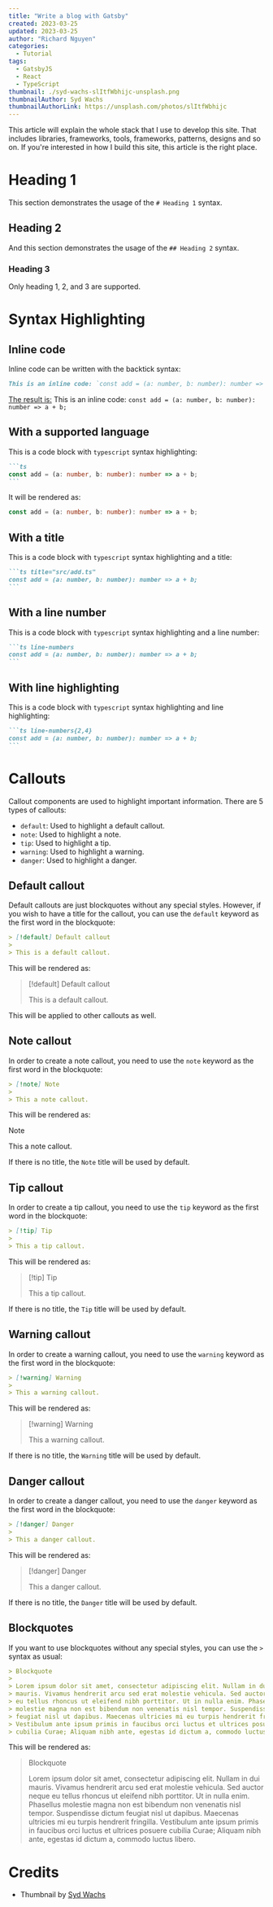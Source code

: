 ```yaml
---
title: "Write a blog with Gatsby"
created: 2023-03-25
updated: 2023-03-25
author: "Richard Nguyen"
categories:
  - Tutorial
tags:
  - GatsbyJS
  - React
  - TypeScript
thumbnail: ./syd-wachs-slItfWbhijc-unsplash.png
thumbnailAuthor: Syd Wachs
thumbnailAuthorLink: https://unsplash.com/photos/slItfWbhijc
---
```


This article will explain the whole stack that I use to develop this site. That
includes libraries, frameworks, tools, frameworks, patterns, designs and so on.
If you're interested in how I build this site, this article is the right place.

<!-- end -->

# Heading 1

This section demonstrates the usage of the `# Heading 1` syntax.

## Heading 2

And this section demonstrates the usage of the `## Heading 2` syntax.

### Heading 3

Only heading 1, 2, and 3 are supported.

# Syntax Highlighting

## Inline code

Inline code can be written with the backtick syntax:

```md
This is an inline code: `const add = (a: number, b: number): number => a + b;`
```

<u>The result is:</u> This is an inline code: `const add = (a: number, b: number): number => a + b;`

## With a supported language

This is a code block with `typescript` syntax highlighting:

````md
```ts
const add = (a: number, b: number): number => a + b;
```
````

It will be rendered as:

```ts
const add = (a: number, b: number): number => a + b;
```

## With a title

This is a code block with `typescript` syntax highlighting and a title:

````md
```ts title="src/add.ts"
const add = (a: number, b: number): number => a + b;
```
````

## With a line number

This is a code block with `typescript` syntax highlighting and a line number:

````md
```ts line-numbers
const add = (a: number, b: number): number => a + b;
```
````

## With line highlighting

This is a code block with `typescript` syntax highlighting and line highlighting:

````md
```ts line-numbers{2,4}
const add = (a: number, b: number): number => a + b;
```
````

# Callouts

Callout components are used to highlight important information. There are 5 types of callouts:

- `default`: Used to highlight a default callout.
- `note`: Used to highlight a note.
- `tip`: Used to highlight a tip.
- `warning`: Used to highlight a warning.
- `danger`: Used to highlight a danger.

## Default callout

Default callouts are just blockquotes without any special styles. However, if you wish to have a title for the callout, you can use the `default` keyword as the first word in the blockquote:

```md
> [!default] Default callout
>
> This is a default callout.
```

This will be rendered as:

> [!default] Default callout
>
> This is a default callout.

This will be applied to other callouts as well.

## Note callout

In order to create a note callout, you need to use the `note` keyword as the first word in the blockquote:

```md
> [!note] Note
>
> This a note callout.
```

This will be rendered as:

> [!note]
>
> This a note callout.

If there is no title, the `Note` title will be used by default.

## Tip callout

In order to create a tip callout, you need to use the `tip` keyword as the first word in the blockquote:

```md
> [!tip] Tip
>
> This a tip callout.
```

This will be rendered as:

> [!tip] Tip
>
> This a tip callout.

If there is no title, the `Tip` title will be used by default.

## Warning callout

In order to create a warning callout, you need to use the `warning` keyword as the first word in the blockquote:

```md
> [!warning] Warning
>
> This a warning callout.
```

This will be rendered as:

> [!warning] Warning
>
> This a warning callout.

If there is no title, the `Warning` title will be used by default.

## Danger callout

In order to create a danger callout, you need to use the `danger` keyword as the first word in the blockquote:

```md
> [!danger] Danger
>
> This a danger callout.
```

This will be rendered as:

> [!danger] Danger
>
> This a danger callout.

If there is no title, the `Danger` title will be used by default.

## Blockquotes

If you want to use blockquotes without any special styles, you can use the `>` syntax as usual:

```md
> Blockquote
>
> Lorem ipsum dolor sit amet, consectetur adipiscing elit. Nullam in dui
> mauris. Vivamus hendrerit arcu sed erat molestie vehicula. Sed auctor neque
> eu tellus rhoncus ut eleifend nibh porttitor. Ut in nulla enim. Phasellus
> molestie magna non est bibendum non venenatis nisl tempor. Suspendisse dictum
> feugiat nisl ut dapibus. Maecenas ultricies mi eu turpis hendrerit fringilla.
> Vestibulum ante ipsum primis in faucibus orci luctus et ultrices posuere
> cubilia Curae; Aliquam nibh ante, egestas id dictum a, commodo luctus libero.
```

This will be rendered as:

> Blockquote
>
> Lorem ipsum dolor sit amet, consectetur adipiscing elit. Nullam in dui
> mauris. Vivamus hendrerit arcu sed erat molestie vehicula. Sed auctor neque
> eu tellus rhoncus ut eleifend nibh porttitor. Ut in nulla enim. Phasellus
> molestie magna non est bibendum non venenatis nisl tempor. Suspendisse dictum
> feugiat nisl ut dapibus. Maecenas ultricies mi eu turpis hendrerit fringilla.
> Vestibulum ante ipsum primis in faucibus orci luctus et ultrices posuere
> cubilia Curae; Aliquam nibh ante, egestas id dictum a, commodo luctus libero.

# Credits

- Thumbnail by [Syd Wachs](https://unsplash.com/photos/slItfWbhijc)
